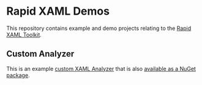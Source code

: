 # Rapid XAML Demos

This repository contains example and demo projects relating to the [Rapid XAML Toolkit](https://github.com/mrlacey/Rapid-XAML-Toolkit).

## Custom Analyzer

This is an example [custom XAML Analyzer](https://rapidxaml.dev/custom-analysis) that is also [available as a NuGet package](https://www.nuget.org/packages/RapidXamlDemo.MyUserControlAnalyzer/). 
